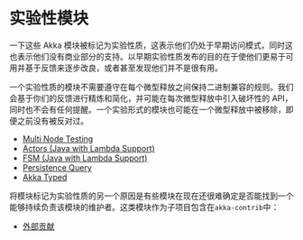 # 实验性模块

一下这些 Akka 模块被标记为实验性质，这表示他们仍处于早期访问模式，同时这也表示他们没有商业部分的支持。以早期实验性质发布的目的在于使他们更易于可用并基于反馈来逐步改良，或者甚至发现他们并不是很有用。

一个实验性质的模块不需要遵守在每个微型释放之间保持二进制兼容的规则。我们会基于你们的反馈进行精炼和简化，并可能在每次微型释放中引入破坏性的 API，同时也不会有任何提醒。一个实验形式的模块也可能在一个微型释放中被移除，即便之前没有被反对过。

- [Multi Node Testing](http://doc.akka.io/docs/akka/2.4/dev/multi-node-testing.html)
- [Actors (Java with Lambda Support)](http://doc.akka.io/docs/akka/2.4/java/lambda-actors.html)
- [FSM (Java with Lambda Support)](http://doc.akka.io/docs/akka/2.4/java/lambda-fsm.html)
- [Persistence Query](http://doc.akka.io/docs/akka/2.4/scala/persistence-query.html)
- [Akka Typed](http://doc.akka.io/docs/akka/2.4/scala/typed.html)

将模块标记为实验性质的另一个原因是有些模块在现在还很难确定是否能找到一个能够持续负责该模块的维护者。这类模块作为子项目包含在`akka-contrib`中：

- [外部贡献](experimental-modules/external-contributions.md)

